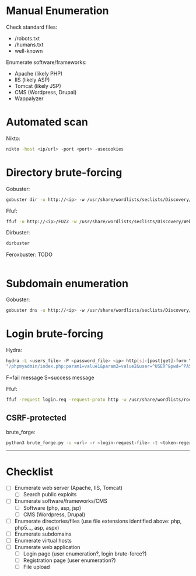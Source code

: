 # Manual Enumeration

Check standard files:
- /robots.txt
- /humans.txt
- well-known

Enumerate software/frameworks:
- Apache (likely PHP)
- IIS (likely ASP)
- Tomcat (likely JSP)
- CMS (Wordpress, Drupal)
- Wappalyzer

# Automated scan

Nikto:
```bash
nikto -host <ip/url> -port <port> -usecookies
```

# Directory brute-forcing

Gobuster:
```bash
gobuster dir -u http://<ip> -w /usr/share/wordlists/seclists/Discovery/Web-Content/raft-large-directories-lowercase.txt
```

Ffuf:
```bash
ffuf -u http://<ip>/FUZZ -w /usr/share/wordlists/seclists/Discovery/Web-Content/raft-large-directories-lowercase.txt
```

Dirbuster:
```bash
dirbuster
```

Feroxbuster:
TODO
```bash

```

# Subdomain enumeration

Gobuster:
```bash
gobuster dns -u http://<ip> -w /usr/share/wordlists/seclists/Discovery/DNS/subdomains-top1million-110000.txt
```

# Login brute-forcing

Hydra:
```bash
hydra -L <users_file> -P <password_file> <ip> http[s]-[post|get]-form \
"/phpmyadmin/index.php:param1=value1&param2=value2&user=^USER^&pwd=^PASS^&paramn=valn:[F|S]=messageshowed"
```
F=fail message
S=success message

Ffuf:
```bash
ffuf -request login.req -request-proto http -w /usr/share/wordlists/rockyou.txt -fr 'Access denied'
```

## CSRF-protected

brute_forge:
```bash
python3 brute_forge.py -u <url> -r <login-request-file> -t <token-regex> -l <username> -P <password-file> -f <fail-message>
```

---

# Checklist

- [ ] Enumerate web server (Apache, IIS, Tomcat)
	- [ ] Search public exploits
- [ ] Enumerate software/frameworks/CMS
	- [ ] Software (php, asp, jsp)
	- [ ] CMS (Wordpress, Drupal)
- [ ] Enumerate directories/files (use file extensions identified above: php, php5..., asp, aspx)
- [ ] Enumerate subdomains
- [ ] Enumerate virtual hosts
- [ ] Enumerate web application
	- [ ] Login page (user enumeration?, login brute-force?)
	- [ ] Registration page (user enumeration?)
	- [ ] File upload